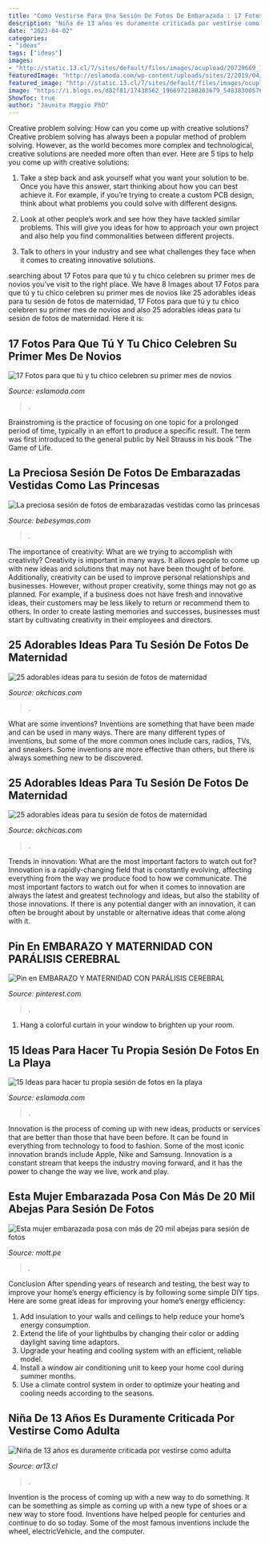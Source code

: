 ```yaml
---
title: "Como Vestirse Para Una Sesión De Fotos De Embarazada : 17 Fotos Para Que Tú Y Tu Chico Celebren Su Primer Mes De Novios"
description: "Niña de 13 años es duramente criticada por vestirse como adulta"
date: "2023-04-02"
categories:
- "ideas"
tags: ["ideas"]
images:
- "http://static.13.cl/7/sites/default/files/images/ocupload/20729669_1948136078794238_602986457656557020_n.jpg"
featuredImage: "http://eslamoda.com/wp-content/uploads/sites/2/2019/04/fotos-primer-mes-novios-8.jpg"
featured_image: "http://static.13.cl/7/sites/default/files/images/ocupload/20729669_1948136078794238_602986457656557020_n.jpg"
image: "https://i.blogs.es/d82f81/17438562_1966972180203679_5483830057602383872_n/450_1000.jpg"
ShowToc: true
author: "Jaunita Maggio PhD"
---
```



Creative problem solving: How can you come up with creative solutions?
Creative problem solving has always been a popular method of problem solving. However, as the world becomes more complex and technological, creative solutions are needed more often than ever. Here are 5 tips to help you come up with creative solutions:
1. Take a step back and ask yourself what you want your solution to be. Once you have this answer, start thinking about how you can best achieve it. For example, if you’re trying to create a custom PCB design, think about what problems you could solve with different designs.

2. Look at other people’s work and see how they have tackled similar problems. This will give you ideas for how to approach your own project and also help you find commonalities between different projects.

3. Talk to others in your industry and see what challenges they face when it comes to creating innovative solutions.

	

		
searching about 17 Fotos para que tú y tu chico celebren su primer mes de novios you've visit to the right place. We have 8 Images about 17 Fotos para que tú y tu chico celebren su primer mes de novios like 25 adorables ideas para tu sesión de fotos de maternidad, 17 Fotos para que tú y tu chico celebren su primer mes de novios and also 25 adorables ideas para tu sesión de fotos de maternidad. Here it is:
		
    
## 17 Fotos Para Que Tú Y Tu Chico Celebren Su Primer Mes De Novios

<img loading=lazy src="http://eslamoda.com/wp-content/uploads/sites/2/2019/04/fotos-primer-mes-novios-8.jpg" onerror="this.onerror=null;this.src='https://tse4.mm.bing.net/th?id=OIP.Dj4uwkn5vjpmGxhW73UvIQHaJQ&amp;pid=15.1';" alt="17 Fotos para que tú y tu chico celebren su primer mes de novios">

_Source: eslamoda.com_

>. 

	

Brainstroming is the practice of focusing on one topic for a prolonged period of time, typically in an effort to produce a specific result. The term was first introduced to the general public by Neil Strauss in his book "The Game of Life.

    
## La Preciosa Sesión De Fotos De Embarazadas Vestidas Como Las Princesas

<img loading=lazy src="https://i.blogs.es/d82f81/17438562_1966972180203679_5483830057602383872_n/450_1000.jpg" onerror="this.onerror=null;this.src='https://tse1.mm.bing.net/th?id=OIP.PDB4yqT6E6YfYMBRB7tR-AHaJR&amp;pid=15.1';" alt="La preciosa sesión de fotos de embarazadas vestidas como las princesas">

_Source: bebesymas.com_

>. 

	

The importance of creativity: What are we trying to accomplish with creativity?
Creativity is important in many ways. It allows people to come up with new ideas and solutions that may not have been thought of before. Additionally, creativity can be used to improve personal relationships and businesses. However, without proper creativity, some things may not go as planned. For example, if a business does not have fresh and innovative ideas, their customers may be less likely to return or recommend them to others. In order to create lasting memories and successes, businesses must start by cultivating creativity in their employees and directors.

    
## 25 Adorables Ideas Para Tu Sesión De Fotos De Maternidad

<img loading=lazy src="https://www.okchicas.com/wp-content/uploads/2015/11/fotografías-de-embarazadas-14-467x700.jpg" onerror="this.onerror=null;this.src='https://tse2.mm.bing.net/th?id=OIP.i4xtjBAcXrLVyyuweWMAuQAAAA&amp;pid=15.1';" alt="25 adorables ideas para tu sesión de fotos de maternidad">

_Source: okchicas.com_

>. 

	

What are some inventions?
Inventions are something that have been made and can be used in many ways. There are many different types of inventions, but some of the more common ones include cars, radios, TVs, and sneakers. Some inventions are more effective than others, but there is always something new to be discovered.

    
## 25 Adorables Ideas Para Tu Sesión De Fotos De Maternidad

<img loading=lazy src="https://www.okchicas.com/wp-content/uploads/2015/11/fotografías-de-embarazadas-3.jpg" onerror="this.onerror=null;this.src='https://tse2.mm.bing.net/th?id=OIP.9aUHALPDFkeWw6C2yjgEkgAAAA&amp;pid=15.1';" alt="25 adorables ideas para tu sesión de fotos de maternidad">

_Source: okchicas.com_

>. 

	

Trends in innovation: What are the most important factors to watch out for?
Innovation is a rapidly-changing field that is constantly evolving, affecting everything from the way we produce food to how we communicate. The most important factors to watch out for when it comes to innovation are always the latest and greatest technology and ideas, but also the stability of those innovations. If there is any potential danger with an innovation, it can often be brought about by unstable or alternative ideas that come along with it.

    
## Pin En EMBARAZO Y MATERNIDAD CON PARÁLISIS CEREBRAL

<img loading=lazy src="https://i.pinimg.com/736x/3c/ab/60/3cab60ba489a67019ea89daca69ac42c.jpg" onerror="this.onerror=null;this.src='https://tse4.mm.bing.net/th?id=OIP.svCh6ZXrwSIAnR00Jj4W_AHaJ4&amp;pid=15.1';" alt="Pin en EMBARAZO Y MATERNIDAD CON PARÁLISIS CEREBRAL">

_Source: pinterest.com_

>. 

	

1. Hang a colorful curtain in your window to brighten up your room.

    
## 15 Ideas Para Hacer Tu Propia Sesión De Fotos En La Playa

<img loading=lazy src="http://eslamoda.com/wp-content/uploads/sites/2/2015/11/fotos-made-600x851.jpg" onerror="this.onerror=null;this.src='https://tse4.mm.bing.net/th?id=OIP.vw9siCovtKAdfB6RjaMpSwHaKg&amp;pid=15.1';" alt="15 Ideas para hacer tu propia sesión de fotos en la playa">

_Source: eslamoda.com_

>. 

	

Innovation is the process of coming up with new ideas, products or services that are better than those that have been before. It can be found in everything from technology to food to fashion. Some of the most iconic innovation brands include Apple, Nike and Samsung. Innovation is a constant stream that keeps the industry moving forward, and it has the power to change the way we live, work and play.

    
## Esta Mujer Embarazada Posa Con Más De 20 Mil Abejas Para Sesión De Fotos

<img loading=lazy src="https://mott.pe/noticias/wp-content/uploads/2017/09/Esta-mujer-embarazada-posa-con-más-de-20-mil-abejas-para-sesión-de-fotos-3.jpg" onerror="this.onerror=null;this.src='https://tse4.mm.bing.net/th?id=OIP.ONbrhmWuJUuUIfNYypGrGwHaKT&amp;pid=15.1';" alt="Esta mujer embarazada posa con más de 20 mil abejas para sesión de fotos">

_Source: mott.pe_

>. 

	

Conclusion
After spending years of research and testing, the best way to improve your home’s energy efficiency is by following some simple DIY tips. Here are some great ideas for improving your home’s energy efficiency: 
1. Add insulation to your walls and ceilings to help reduce your home’s energy consumption. 
2. Extend the life of your lightbulbs by changing their color or adding daylight saving time adaptors. 
3. Upgrade your heating and cooling system with an efficient, reliable model. 
4. Install a window air conditioning unit to keep your home cool during summer months. 
5. Use a climate control system in order to optimize your heating and cooling needs according to the seasons.

    
## Niña De 13 Años Es Duramente Criticada Por Vestirse Como Adulta

<img loading=lazy src="http://static.13.cl/7/sites/default/files/images/ocupload/20729669_1948136078794238_602986457656557020_n.jpg" onerror="this.onerror=null;this.src='https://tse2.mm.bing.net/th?id=OIP.vNSIukLt8jCPpNmQo6vZdQHaLH&amp;pid=15.1';" alt="Niña de 13 años es duramente criticada por vestirse como adulta">

_Source: ar13.cl_

>. 

	

Invention is the process of coming up with a new way to do something. It can be something as simple as coming up with a new type of shoes or a new way to store food. Inventions have helped people for centuries and continue to do so today. Some of the most famous inventions include the wheel, electricVehicle, and the computer.

